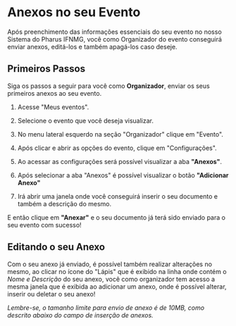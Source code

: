 # Anexos no seu Evento

Após preenchimento das informações essenciais do seu evento no nosso Sistema do Pharus IFNMG, você como Organizador do evento conseguirá enviar anexos, editá-los e também apagá-los caso deseje. 

## Primeiros Passos

Siga os passos a seguir para você como **Organizador**, enviar os seus primeiros anexos ao seu evento.

1. Acesse "Meus eventos".

2. Selecione o evento que você deseja visualizar.

3. No menu lateral esquerdo na seção "Organizador" clique em "Evento".

4. Após clicar e abrir as opções do evento, clique em "Configurações".

5. Ao acessar as configurações será possível visualizar a aba **"Anexos"**.

6. Após selecionar a aba "Anexos" é possível visualizar o botão **"Adicionar Anexo"**

7. Irá abrir uma janela onde você conseguirá inserir o seu documento e também a descrição do mesmo.

E então clique em **"Anexar"** e o seu documento já terá sido enviado para o seu evento com sucesso!

## Editando o seu Anexo

Com o seu anexo já enviado, é possível também realizar alterações no mesmo, ao clicar no ícone do "Lápis" que é exibido na linha onde contém o *Nome e Descrição* do seu anexo, você como organizador tem acesso a mesma janela que é exibida ao adicionar um anexo, onde é possível alterar, inserir ou deletar o seu anexo! 

*Lembre-se, o tamanho limite para envio de anexo é de 10MB, como descrito abaixo do campo de inserção de anexos.*